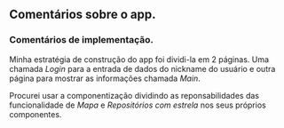 ## Comentários sobre o app.

### Comentários de implementação.

Minha estratégia de construção do app foi dividi-la em 2 páginas. Uma chamada *Login* para a entrada de dados do nickname do usuário e outra página para mostrar as informações chamada *Main*.

Procurei usar a componentização dividindo as reponsabilidades das funcionalidade de *Mapa* e *Repositórios com estrela* nos seus próprios componentes.